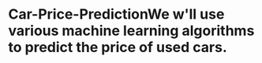 # Car-Price-PredictionWe w'll use various machine learning algorithms to predict the price of used cars.
